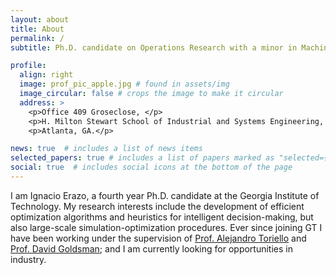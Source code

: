 ```yaml
---
layout: about
title: About
permalink: /
subtitle: Ph.D. candidate on Operations Research with a minor in Machine Learning at <a href='https://www.isye.gatech.edu/'>Georgia Tech</a>.

profile:
  align: right
  image: prof_pic_apple.jpg # found in assets/img
  image_circular: false # crops the image to make it circular
  address: >
    <p>Office 409 Groseclose, </p>
    <p>H. Milton Stewart School of Industrial and Systems Engineering, </p>
    <p>Atlanta, GA.</p>

news: true  # includes a list of news items
selected_papers: true # includes a list of papers marked as "selected={true}"
social: true  # includes social icons at the bottom of the page
---
```


I am Ignacio Erazo, a fourth year Ph.D. candidate at the Georgia Institute of Technology. My research interests include the development of efficient optimization algorithms and heuristics for intelligent decision-making, but also large-scale simulation-optimization procedures. Ever since joining GT I have been working under the supervision of [Prof. Alejandro Toriello](https://sites.gatech.edu/alejandro-toriello/) and [Prof. David Goldsman](https://www.isye.gatech.edu/users/david-goldsman); and I am currently looking for opportunities in industry.


